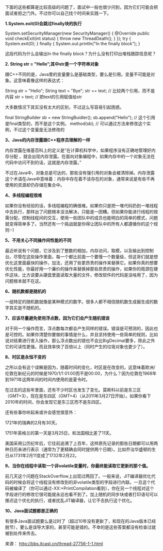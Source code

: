 下面的这些都算是比较高级的问题了，面试中一般也很少问到，因为它们可能会把面试者拒之门外。不过你可以自己找个时间来实践一下。



**1.System.exit(0)会跳过finally块的执行**


System.setSecurityManager(new SecurityManager() {
     @Override
     public void checkExit(int status) {
        throw new ThreadDeath();
     }
  });
  try {
     System.exit(0);
  } finally {
     System.out.println("In the finally block");
  }



这段代码为什么会输出In the finally block？为什么没有打印出堆栈跟踪信息呢？



**2. String str = "Hello”;其中str是一个字符串对象**



跟C++不同的是，Java里的变量要么是基础类型，要么是引用。变量不可能是对象。这意味着像这样的表达式：


String str = "Hello";
  String text = "Bye";
  str == text; // 比较两个引用，而不是内容
  str = text; // 把text的引用赋值给str



大多数情况下其实没有太大的区别，不过这么写容易引起困惑。


final StringBuilder sb = new StringBuidler();
  sb.append("Hello"); // 这个引用是final类型的，而不是这个实例。
  method(sb); // 可以通过方法来修改这个实例，不过这个变量是无法修改的



**3、Java的内存泄露跟C++程序员理解的一样**



内存泄露在维基百科上的定义是”在计算机科学中，如果程序没有正确地管理好内存分配 ，就会出现内存泄露。在面向对象编程中，如果内存中的一个对象无法在代码中访问不到的话，这就是内存泄露。”



不过在Java中，对象总是可达的，那些没有强引用的对象会被清除掉。内存泄露这个术语在Java中意味着：内存中存在着不该存在的对象，通常来说是有些不再使用的资源却仍存储在集合中。



**4、多线程编程很难**



如果你没有经验的话，多线程编程的确很难。如果你只是把一堆代码扔到一堆线程中去执行，那样出了问题根本没法解决，只能是一团糟。但如果你能进行线程的按需分配，控制线程间的交互，使用一些团队中的成员也能明白的简单的模式，问题就变得简单多了。当然还有一个挑战就是你得让团队中的所有人都遵循你的这个规则:-)



**5、不用关心不同操作间性能的不同**



最近听说有个问题，它涉及到了整数的相加，内存访问，取模，以及输出到控制台。尽管在这些操作里面，每一个都比前面一个要慢一个数量级，但这哥们就是想优化这里面最快的操作，加法，还用了些更昂贵的操作来替换它。如果你真的想要优化性能，你最好用一个廉价的操作来替换掉那些昂贵的操作，如果你的瓶颈在硬件这块，比方说要从硬盘里面读取大量的文件，修改软件的代码是没啥用了，因为问题根本就不在这。



**6、随机数都是随机的**

一组特定的随机数就像是某种模式的数字。很多人都不相信随机数生成器生成的数字其实是不随机的。



**7、应该尽量避免使用浮点数，因为它们会产生随机错误**



对于同一个操作而言，浮点数每次都会产生同样的错误。错误是可预测的，因此也是可控的。如果你清楚你要做的事情是什么，并且坚持使用一些简单的规则，比如说对结果进行舍入操作，那么浮点数出的错也不会比BigDecimal要多，除此之外它的可读性更强，而且效率快了百倍以上（同时产生的垃圾对象也更少了）。



**8、时区是永恒不变的**



之所以会有这个误解是因为，随着时间的变化，时区是在改变的。这意味着欧洲/伦敦在新纪元的时候是1970/1/1 01:00而不是00:00，为什么？因为伦敦在1968年到1971年这两年间的时间内使用的是夏令时。



在过去的这些年里面，还有不少时区也发生了变化。莫斯科以前是东三区（GMT+3），现在是东四区（GMT+4）（从2011年3月27日开始）。如果你看下2010年的时间，你会发现它是东三区而不是东四区。



还有些事你听起来或许会感觉很意外：

1721年的瑞典的2月有30天。

1751年英格兰的第一天是3月25日，和法国相比差了11天。

美国采用公历纪年后，它往前追溯了上百年，这样原先记录的那些日期都可以用两种日历来进行表示（通常为了更精确会同时提供两个日期）。比如乔治华盛顿的生日从1731年2月11变成了1732年2月22。



**9、当你在线程中读取一个非volatile变量时，你最终能读取它更新的那个值。**



前几天这个问题在StackOverflow上出现过两回了。一般来说，JIT编译器优化代码的时候会将这个线程没有修改到的非volatile类型的字段进行内联。一旦这个代码被编译了（你可以通过-XX:+PrintCompilation看到），你在另一个线程对这个字段进行的修改它很可能就永远也看不到了。加上随机的同步块或者打印语句可以推迟这个优化的执行，或者扰乱JIT编译器，让它不去执行这个优化。



**10、Java面试题都是正确的**



有很多Java面试题要么是过时了（超过10年没有更新了，和现在的Java版本已经脱节），要么是误导大家的，甚至可能是错的。不幸的是这些答案都没有检查过就被到处传来传去。



来源： <http://bbs.itcast.cn/thread-27756-1-1.html> 